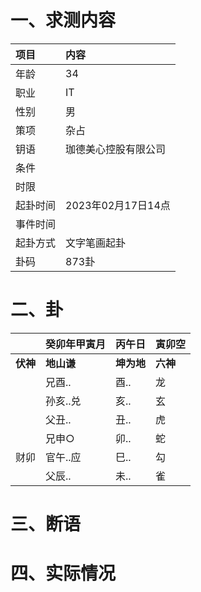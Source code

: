 # 一、求测内容
|项目|内容|
|:-|:-|
|年龄|34|
|职业|IT|
|性别|男|
|策项|杂占|
|钥语|珈德美心控股有限公司|
|条件||
|时限||
|起卦时间|2023年02月17日14点|
|事件时间||
|起卦方式|文字笔画起卦|
|卦码|873卦|

# 二、卦
||癸卯年甲寅月|丙午日|寅卯空|
|:-|:-|:-|:-|
|**伏神**|**地山谦**|**坤为地**|**六神**|
||兄酉..|酉..|龙|
||孙亥..兑|亥..|玄|
||父丑..|丑..|虎|
||兄申○|卯..|蛇|
|财卯|官午..应|巳..|勾|
||父辰..|未..|雀|


# 三、断语

# 四、实际情况